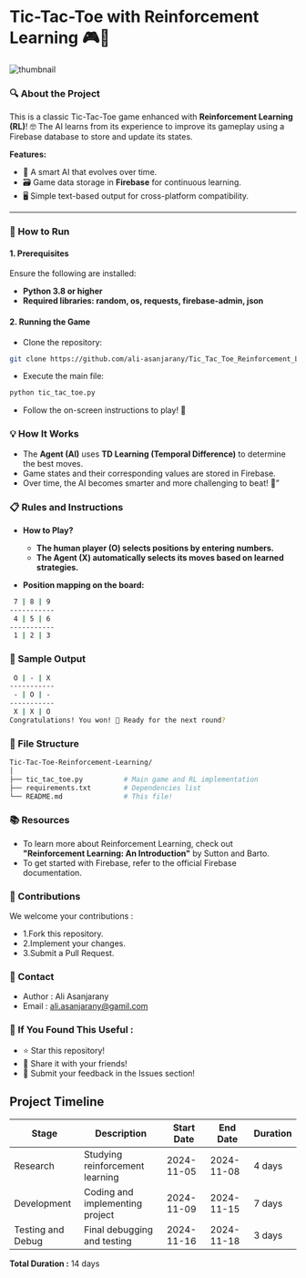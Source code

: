 # Tic-Tac-Toe with Reinforcement Learning 🎮🤖

![thumbnail](https://github.com/user-attachments/assets/d3745755-4e2a-48b0-9804-91d1e4f70022)

### **🔍 About the Project**
This is a classic Tic-Tac-Toe game enhanced with **Reinforcement Learning (RL)**! 🤓 The AI learns from its experience to improve its gameplay using a Firebase database to store and update its states.

**Features:**
- 🎯 A smart AI that evolves over time.
- 🗃️ Game data storage in **Firebase** for continuous learning.
- 🖥️ Simple text-based output for cross-platform compatibility.

---

### **🚀 How to Run**

#### **1. Prerequisites**
Ensure the following are installed:
- **Python 3.8 or higher**
- **Required libraries:
  random,
  os,
  requests,
  firebase-admin,
  json**

#### **2. Running the Game**
-  Clone the repository:
```bash
git clone https://github.com/ali-asanjarany/Tic_Tac_Toe_Reinforcement_Learning.git
```

-  Execute the main file:

```bash
python tic_tac_toe.py
```
-  Follow the on-screen instructions to play! 🚀

### **💡 How It Works** 
* The **Agent (AI)** uses **TD Learning (Temporal Difference)** to determine the best moves.
* Game states and their corresponding values are stored in Firebase.
* Over time, the AI becomes smarter and more challenging to beat! 🤯”

### **📋 Rules and Instructions**


* **How to Play?**

  *  **The human player (O) selects positions by entering numbers.**
  *  **The Agent (X) automatically selects its moves based on learned strategies.**
* **Position mapping on the board:**
```bash
 7 | 8 | 9
-----------
 4 | 5 | 6
-----------
 1 | 2 | 3
```
### **📸 Sample Output**
```bash
 O | - | X 
-----------
 - | O | - 
-----------
 X | X | O 
Congratulations! You won! 🎉 Ready for the next round?
```
### **📂 File Structure**
```bash
Tic-Tac-Toe-Reinforcement-Learning/
│
├── tic_tac_toe.py          # Main game and RL implementation
├── requirements.txt        # Dependencies list
└── README.md               # This file!
```
### **📚 Resources**
* To learn more about Reinforcement Learning, check out **"Reinforcement Learning: An Introduction"** by Sutton and Barto.
* To get started with Firebase, refer to the official Firebase documentation.
  
### **🤝 Contributions**
We welcome your contributions :
* 1.Fork this repository.
* 2.Implement your changes.
* 3.Submit a Pull Request.
  
### **📧 Contact**
* Author : Ali Asanjarany
* Email : ali.asanjarany@gamil.com
  
### **🌟 If You Found This Useful :**
* ⭐ Star this repository!
* 📨 Share it with your friends!
* 💬 Submit your feedback in the Issues section!



## Project Timeline

| Stage            | Description                       | Start Date  | End Date    | Duration   |
|-------------------|-----------------------------------|-------------|-------------|------------|
| Research          | Studying reinforcement learning  | 2024-11-05  | 2024-11-08  | 4 days     |
| Development       | Coding and implementing project  | 2024-11-09  | 2024-11-15  | 7 days     |
| Testing and Debug | Final debugging and testing      | 2024-11-16  | 2024-11-18  | 3 days     |

**Total Duration :** 14 days

